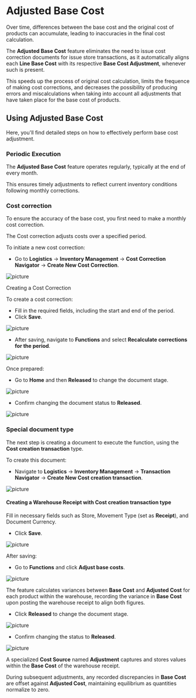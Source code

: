 # Adjusted Base Cost

Over time, differences between the base cost and the original cost of products can accumulate, leading to inaccuracies in the final cost calculation.

The **Adjusted Base Cost** feature eliminates the need to issue cost correction documents for issue store transactions, as it automatically aligns each **Line Base Cost** with its respective **Base Cost Adjustment**, whenever such is present.

This speeds up the process of original cost calculation, limits the frequence of making cost corrections, and decreases the possibility of producing errors and miscalculations when taking into account all adjustments that have taken place for the base cost of products.

## Using Adjusted Base Cost

Here, you'll find detailed steps on how to effectively perform base cost adjustment.

### Periodic Execution

The **Adjusted Base Cost** feature operates regularly, typically at the end of every month. 

This ensures timely adjustments to reflect current inventory conditions following monthly corrections.

### Cost correction

To ensure the accuracy of the base cost, you first need to make a monthly cost correction.

The Cost correction adjusts costs over a specified period.

To initiate a new cost correction:

- Go to **Logistics** -> **Inventory Management** -> **Cost Correction Navigator** -> **Create New Cost Correction**.

![picture](pictures/Adjustment_Base_cost_New_correction_27_06.png)

Creating a Cost Correction

To create a cost correction:
- Fill in the required fields, including the start and end of the period.
- Click **Save**.

![picture](pictures/Adjustment_Base_cost_correction_dates_27_06.png)

- After saving, navigate to **Functions** and select **Recalculate corrections for the period**.

![picture](pictures/Adjustment_Base_cost_Functions_recalculate_27_06.png)

Once prepared:
- Go to **Home** and then **Released** to change the document stage.

![picture](pictures/Adjustment_Base_cost_Home_Released_27_06.png)

- Confirm changing the document status to **Released**.

![picture](pictures/Adjustment_Base_cost_confirm_27_06.png)

### Special document type

The next step is creating a document to execute the function, using the **Cost creation transaction** type.

To create this document:
- Navigate to **Logistics** -> **Inventory Management** -> **Transaction Navigator** -> **Create New Cost creation transaction**.

![picture](pictures/Adjustment_Base_cost_Transaction_Navigator_27_06.png) 

#### Creating a Warehouse Receipt with Cost creation transaction type

Fill in necessary fields such as Store, Movement Type (set as **Receipt**), and Document Currency.
- Click **Save**.

![picture](pictures/Adjustment_Base_cost_Fill_and_save_27_06.png)
 
After saving:
- Go to **Functions** and click **Adjust base costs**. 

![picture](pictures/Adjustment_Base_cost_Functions_adjust_27_06.png) 

The feature calculates variances between **Base Cost** and **Adjusted Cost** for each product within the warehouse, recording the variance in **Base Cost** upon posting the warehouse receipt to align both figures.

- Click **Released** to change the document stage.

![picture](pictures/Adjustment_Base_cost_Released_27_06.png) 

- Confirm changing the status to **Released**.

![picture](pictures/Adjustment_Base_cost_confirm_relesed_27_06.png)

A specialized **Cost Source** named **Adjustment** captures and stores values within the **Base Cost** of the warehouse receipt. 

During subsequent adjustments, any recorded discrepancies in **Base Cost** are offset against **Adjusted Cost**, maintaining equilibrium as quantities normalize to zero.
